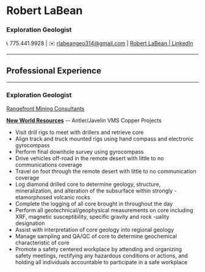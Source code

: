# **Robert LaBean**

### Exploration Geologist

:telephone_receiver: 775.441.9928 | :envelope: [rlabeangeo314@gmail.com](mailto:rlabeangeo314@gmail.com) | [Robert LaBean | LinkedIn](https://www.linkedin.com/in/robert-t-labean/)

---

## Professional Experience

---

### Exploration Geologist

[Rangefront Mining Consultants](https://www.rangefront.com)

**[New World Resources](https://newworldres.com/)** -- Antler/Javelin VMS Copper Projects

- Visit drill rigs to meet with drillers and retrieve core
- Align track and truck mounted rigs using hand compass and electronic gyrocompass
- Perform final downhole survey using gyrocompass
- Drive vehicles off-road in the remote desert with little to no communications coverage
- Travel on foot through the remote desert with little to no communication coverage
- Log diamond drilled core to determine geology, structure, mineralization, and alteration of the subsurface within strongly
-etamorphosed volcanic rocks
- Complete the logging of all core brought in throughout the day
- Perform all geotechnical/geophysical measurements on core including XRF, magnetic susceptibility, specific gravity and rock
-uality designation
- Assist with interpretation of core geology into regional geology
- Manage sampling and QA/QC of core to determine geochemical characteristic of core
- Promote a safety centered workplace by attending and organizing safety meetings, rectifying any hazardous conditions or actions,
and holding all individuals accountable to participate in a safe workplace
